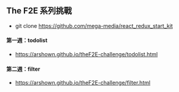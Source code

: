 ## The F2E 系列挑戰
- git clone https://github.com/mega-media/react_redux_start_kit

#### 第一週：todolist
- https://arshown.github.io/theF2E-challenge/todolist.html

#### 第二週：filter
- https://arshown.github.io/theF2E-challenge/filter.html